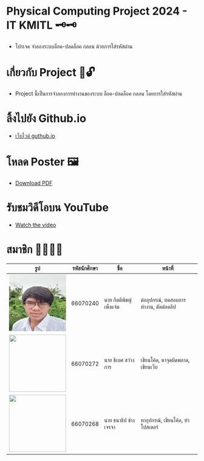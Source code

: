 # Physical Computing Project 2024 - IT KMITL 🗝️🗝️
- โปรเจค จำลองระบบล็อค-ปลดล็อค กลอน ด้วยการใส่รหัสผ่าน
# เกี่ยวกับ Project 🔐🔓
- Project นี้เป็นการจำลองการทำงานของระบบ ล็อค-ปลดล็อค กลอน โดยการใส่รหัสผ่าน
# ลิ้งไปยัง Github.io 
- [เว็บไวต์ guthub.io](https://ibetfinnz.github.io/Project-PC-/Wed/)
# โหลด Poster 🖼️
- [Download PDF](Artboard_1.pdf)
# รับชมวิดีโอบน YouTube
- [Watch the video](https://youtu.be/4tCq52inBFU)
# สมาชิก 🥺😳😳🤯
| รูป | รหัสนักศึกษา     | ชื่อ                  | หน้าที่              |
| --- | -------- | --------------------- | ------------------------------ |
|   <img height="150" src="image/w_forset.jpg" width="150"/>  | 66070240 | นาย กิตติพิชญ์ เพ็งแจ่ม  |  ต่ออุปกรณ์, ทดสอบการทำงาน, ตัดต่อคลิป  |
|   <img height="150" src="assets/2.jpg" width="150"/>  | 66070272 | นาย ธิเบศ สว่างการ| เขียนโค้ด, หาจุดผิดพลาด, เขียนเว็บ              |
|   <img height="150" src="assets/3.jpg" width="150"/>  | 66070268 | นาย ธนาธิป ช่างเจรจา  | หาอุปกรณ์, เขียนโค้ด, ทำโปสเตอร์     |

